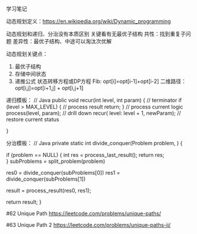 学习笔记

动态规划定义：https://en.wikipedia.org/wiki/Dynamic_programming

动态规划和递归、分治没有本质区别 关键看有无最优子结构
共性：找到重复子问题
差异性：最优子结构、中途可以淘汰次优解

动态规划关键点：
1. 最优子结构
2. 存储中间状态
3. 递推公式 状态转移方程或DP方程
	Fib: opt[i]=opt[i-1]+opt[i-2]
	二维路径：opt[i,j]=opt[i+1,j] + opt[i,j+1]

递归模板：
// Java
public void recur(int level, int param) { 
  // terminator 
  if (level > MAX_LEVEL) { 
    // process result 
    return; 
  }
  // process current logic 
  process(level, param); 
  // drill down 
  recur( level: level + 1, newParam); 
  // restore current status 
 
}

分治模板：
// Java
private static int divide_conquer(Problem problem, ) {
  
  if (problem == NULL) {
    int res = process_last_result();
    return res;     
  }
  subProblems = split_problem(problem)
  
  res0 = divide_conquer(subProblems[0])
  res1 = divide_conquer(subProblems[1])
  
  result = process_result(res0, res1);
  
  return result;
}


#62 Unique Path
https://leetcode.com/problems/unique-paths/

#63 Unique Path 2
https://leetcode.com/problems/unique-paths-ii/
